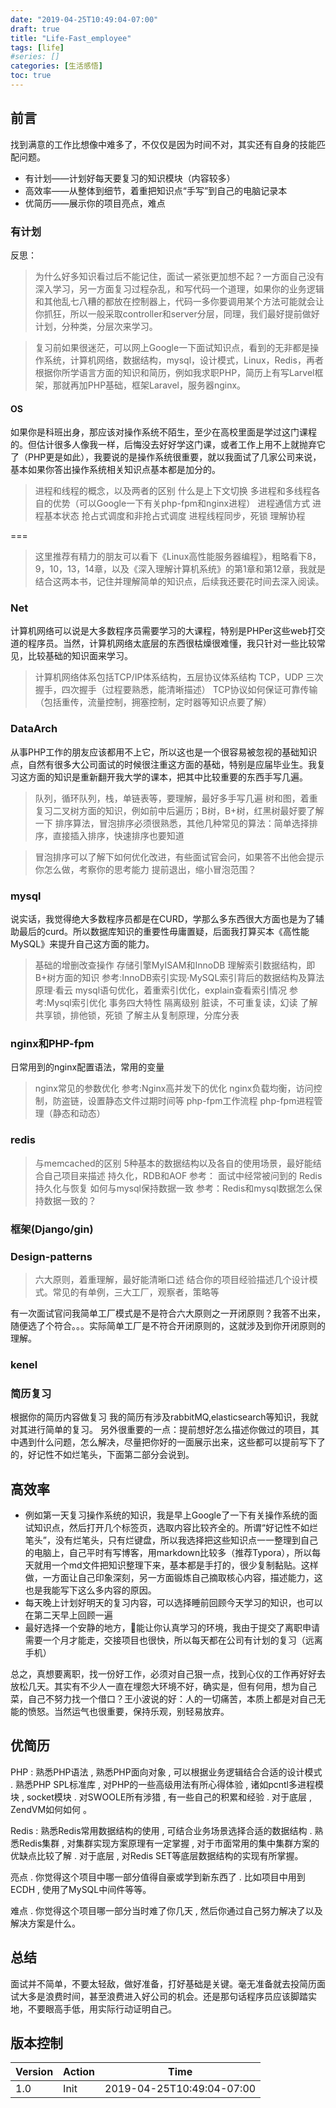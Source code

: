 ```yaml
---
date: "2019-04-25T10:49:04-07:00"
draft: true
title: "Life-Fast_employee"
tags: [life]
#series: []
categories: [生活感悟]
toc: true
---
```


## 前言

找到满意的工作比想像中难多了，不仅仅是因为时间不对，其实还有自身的技能匹配问题。

- 有计划——计划好每天要复习的知识模块（内容较多）
- 高效率——从整体到细节，着重把知识点“手写”到自己的电脑记录本
- 优简历——展示你的项目亮点，难点

[commit]: 其实想过来，个人博客也应该挂一个简历来着，还有就是简历写得太烂，这个要优化一下，写出日志，以后引用的时候，直接在github沿用就行。

### 有计划

反思：
>为什么好多知识看过后不能记住，面试一紧张更加想不起？一方面自己没有深入学习，另一方面复习过程杂乱，和写代码一个道理，如果你的业务逻辑和其他乱七八糟的都放在控制器上，代码一多你要调用某个方法可能就会让你抓狂，所以一般采取controller和server分层，同理，我们最好提前做好计划，分种类，分层次来学习。

>复习前如果很迷茫，可以网上Google一下面试知识点，看到的无非都是操作系统，计算机网络，数据结构，mysql，设计模式，Linux，Redis，再者根据你所学语言方面的知识和简历，例如我求职PHP，简历上有写Larvel框架，那就再加PHP基础，框架Laravel，服务器nginx。

#### OS
如果你是科班出身，那应该对操作系统不陌生，至少在高校里面是学过这门课程的。但估计很多人像我一样，后悔没去好好学这门课，或者工作上用不上就抛弃它了（PHP更是如此），我要说的是操作系统很重要，就以我面试了几家公司来说，基本如果你答出操作系统相关知识点基本都是加分的。

>进程和线程的概念，以及两者的区别
>什么是上下文切换
>多进程和多线程各自的优势（可以Google一下有关php-fpm和nginx进程）
>进程通信方式
>进程基本状态
>抢占式调度和非抢占式调度
>进程线程同步，死锁
>理解协程

===
>这里推荐有精力的朋友可以看下《Linux高性能服务器编程》，粗略看下8，9，10，13，14章，以及《深入理解计算机系统》的第1章和第12章，我就是结合这两本书，记住并理解简单的知识点，后续我还要花时间去深入阅读。

### Net
计算机网络可以说是大多数程序员需要学习的大课程，特别是PHPer这些web打交道的程序员。当然，计算机网络太底层的东西很枯燥很难懂，我只针对一些比较常见，比较基础的知识面来学习。

>计算机网络体系包括TCP/IP体系结构，五层协议体系结构
>TCP，UDP
>三次握手，四次握手（过程要熟悉，能清晰描述）
>TCP协议如何保证可靠传输（包括重传，流量控制，拥塞控制，定时器等知识点要了解）

### DataArch
从事PHP工作的朋友应该都用不上它，所以这也是一个很容易被忽视的基础知识点，自然有很多大公司面试的时候很注重这方面的基础，特别是应届毕业生。我复习这方面的知识是重新翻开我大学的课本，把其中比较重要的东西手写几遍。

>队列，循环队列，栈，单链表等，要理解，最好多手写几遍
>树和图，着重复习二叉树方面的知识，例如前中后遍历；B树，B+树，红黑树最好要了解一下
>排序算法，冒泡排序必须很熟悉，其他几种常见的算法：简单选择排序，直接插入排序，快速排序也要知道

>冒泡排序可以了解下如何优化改进，有些面试官会问，如果答不出他会提示你怎么做，考察你的思考能力
>提前退出，缩小冒泡范围？

### mysql
说实话，我觉得绝大多数程序员都是在CURD，学那么多东西很大方面也是为了辅助最后的curd。所以数据库知识的重要性毋庸置疑，后面我打算买本《高性能MySQL》来提升自己这方面的能力。

>基础的增删改查操作
>存储引擎MyISAM和InnoDB
>理解索引数据结构，即B+树方面的知识 参考:InnoDB索引实现·MySQL索引背后的数据结构及算法原理·看云
>mysql语句优化，着重索引优化，explain查看索引情况 参考:Mysql索引优化
>事务四大特性
>隔离级别
>脏读，不可重复读，幻读
>了解共享锁，排他锁，死锁
>了解主从复制原理，分库分表

### nginx和PHP-fpm
日常用到的nginx配置语法，常用的变量
>nginx常见的参数优化 参考:Nginx高并发下的优化
>nginx负载均衡，访问控制，防盗链，设置静态文件过期时间等
>php-fpm工作流程
>php-fpm进程管理（静态和动态）

### redis
>与memcached的区别
>5种基本的数据结构以及各自的使用场景，最好能结合自己项目来描述
>持久化，RDB和AOF 参考： 面试中经常被问到的 Redis 持久化与恢复
>如何与mysql保持数据一致 参考：Redis和mysql数据怎么保持数据一致的？

### 框架(Django/gin)


### Design-patterns
>六大原则，着重理解，最好能清晰口述
>结合你的项目经验描述几个设计模式。常见的有单例，三大工厂，观察者，策略等

有一次面试官问我简单工厂模式是不是符合六大原则之一开闭原则？我答不出来，随便选了个符合。。。实际简单工厂是不符合开闭原则的，这就涉及到你开闭原则的理解。

### kenel


### 简历复习
根据你的简历内容做复习
我的简历有涉及rabbitMQ,elasticsearch等知识，我就对其进行简单的复习。
另外很重要的一点：提前想好怎么描述你做过的项目，其中遇到什么问题，怎么解决，尽量把你好的一面展示出来，这些都可以提前写下了的，好记性不如烂笔头，下面第二部分会说到。

## 高效率
- 例如第一天复习操作系统的知识，我是早上Google了一下有关操作系统的面试知识点，然后打开几个标签页，选取内容比较齐全的。所谓“好记性不如烂笔头”，没有烂笔头，只有烂键盘，所以我选择把这些知识点一一整理到自己的电脑上，自己平时有写博客，用markdown比较多（推荐Typora），所以每天就用一个md文件把知识整理下来，基本都是手打的，很少复制黏贴。这样做，一方面让自己印象深刻，另一方面锻炼自己摘取核心内容，描述能力，这也是我能写下这么多内容的原因。
- 每天晚上计划好明天的复习内容，可以选择睡前回顾今天学习的知识，也可以在第二天早上回顾一遍
- 最好选择一个安静的地方，能让你认真学习的环境，我由于提交了离职申请需要一个月才能走，交接项目也很快，所以每天都在公司有计划的复习（远离手机）

总之，真想要离职，找一份好工作，必须对自己狠一点，找到心仪的工作再好好去放松几天。其实有不少人一直在埋怨大环境不好，确实是，但有何用，想为自己菜，自己不努力找一个借口？王小波说的好：人的一切痛苦，本质上都是对自己无能的愤怒。当然运气也很重要，保持乐观，别轻易放弃。


## 优简历
PHP : 熟悉PHP语法 , 熟悉PHP面向对象 , 可以根据业务逻辑结合合适的设计模式 . 熟悉PHP SPL标准库 , 对PHP的一些高级用法有所心得体验 , 诸如pcntl多进程模块 , socket模块 . 对SWOOLE所有涉猎 , 有一些自己的积累和经验 . 对于底层 , ZendVM如何如何 。

Redis : 熟悉Redis常用数据结构的使用 , 可结合业务场景选择合适的数据结构 . 熟悉Redis集群 , 对集群实现方案原理有一定掌握 , 对于市面常用的集中集群方案的优缺点比较了解 . 对于底层 , 对Redis SET等底层数据结构的实现有所掌握。

亮点 . 你觉得这个项目中哪一部分值得自豪或学到新东西了 . 比如项目中用到ECDH , 使用了MySQL中间件等等。

难点 . 你觉得这个项目哪一部分当时难了你几天 , 然后你通过自己努力解决了以及解决方案是什么。

## 总结

面试并不简单，不要太轻敌，做好准备，打好基础是关键。毫无准备就去投简历面试大多是浪费时间，甚至浪费进入好公司的机会。还是那句话程序员应该脚踏实地，不要眼高手低，用实际行动证明自己。

## 版本控制

| Version | Action                   | Time       |
| ------- | ------------------------ | ---------- |
| 1.0     | Init                     | 2019-04-25T10:49:04-07:00|
